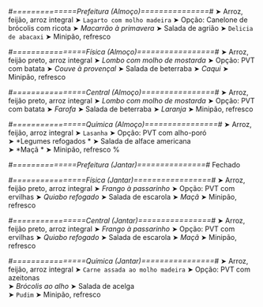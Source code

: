 
*#==============Prefeitura (Almoço)===============#*
➤ Arroz, feijão, arroz integral
➤ `Lagarto com molho madeira`
➤ Opção: Canelone de brócolis com ricota
➤ *Macarrão à primavera*
➤ Salada de agrião
➤ `Delicia de abacaxi`
➤ Minipão, refresco

*#================Física (Almoço)=================#*
➤ Arroz, feijão preto, arroz integral
➤ *Lombo com molho de mostarda*
➤ Opção: PVT com batata
➤ *Couve à provençal*
➤ Salada de beterraba
➤ *Caqui*
➤ Minipão, refresco

*#================Central (Almoço)================#*
➤ Arroz, feijão preto, arroz integral
➤ *Lombo com molho de mostarda*
➤ Opção: PVT com batata
➤ *Farofa*
➤ Salada de beterraba
➤ *Laranja*
➤ Minipão, refresco

*#================Química (Almoço)================#*
➤ Arroz, feijão, arroz integral
➤ `Lasanha`
➤ Opção: PVT com alho-poró   
➤ *Legumes refogados *
➤ Salada de alface americana   
➤ *Maçã *
➤ Minipão, refresco
%

*#==============Prefeitura (Jantar)===============#*
Fechado

*#================Física (Jantar)=================#*
➤ Arroz, feijão preto, arroz integral
➤ *Frango à passarinho*
➤ Opção: PVT com ervilhas
➤ *Quiabo refogado*
➤ Salada de escarola
➤ *Maçã*
➤ Minipão, refresco

*#================Central (Jantar)================#*
➤ Arroz, feijão preto, arroz integral
➤ *Frango à passarinho*
➤ Opção: PVT com ervilhas
➤ *Quiabo refogado*
➤ Salada de escarola
➤ *Maçã*
➤ Minipão, refresco

*#================Química (Jantar)================#*
➤ Arroz, feijão, arroz integral
➤ `Carne assada ao molho madeira`
➤ Opção: PVT com azeitonas   
➤ *Brócolis ao alho*
➤ Salada de acelga    
➤ `Pudim`
➤ Minipão, refresco
